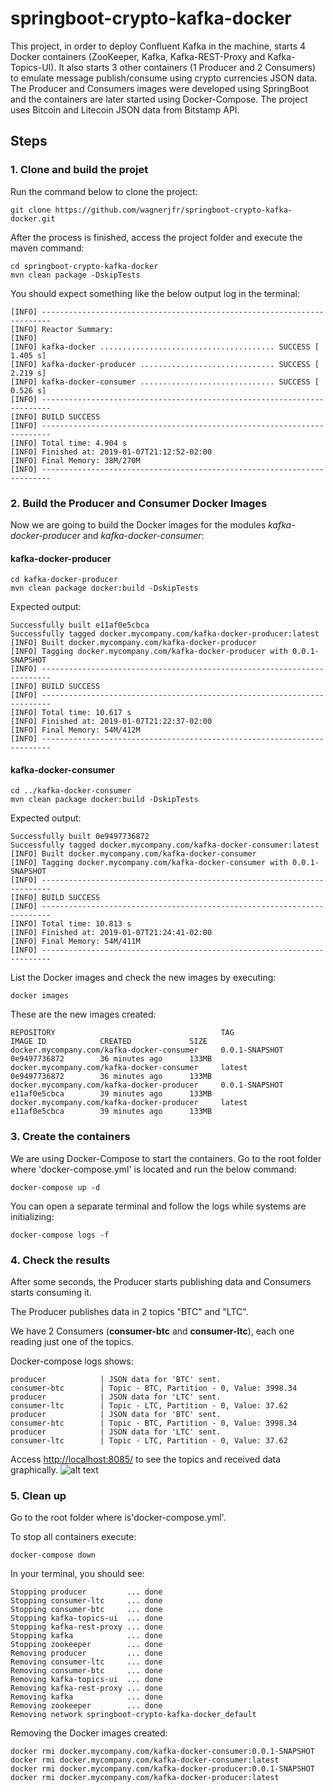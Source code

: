 # springboot-crypto-kafka-docker

This project, in order to deploy Confluent Kafka in the machine, starts 4 Docker containers (ZooKeeper, Kafka, Kafka-REST-Proxy
and Kafka-Topics-UI). It also starts 3 other containers (1 Producer and 2 Consumers) to emulate message publish/consume
using crypto currencies JSON data. The Producer and Consumers images were developed using SpringBoot and the containers
are later started using Docker-Compose. The project uses Bitcoin and Litecoin JSON data from Bitstamp API.  

## Steps

### 1. Clone and build the projet
Run the command below to clone the project:
```
git clone https://github.com/wagnerjfr/springboot-crypto-kafka-docker.git
```
After the process is finished, access the project folder and execute the maven command:
```
cd springboot-crypto-kafka-docker
mvn clean package -DskipTests
```
You should expect something like the below output log in the terminal:
```console
[INFO] ------------------------------------------------------------------------
[INFO] Reactor Summary:
[INFO] 
[INFO] kafka-docker ....................................... SUCCESS [  1.405 s]
[INFO] kafka-docker-producer .............................. SUCCESS [  2.219 s]
[INFO] kafka-docker-consumer .............................. SUCCESS [  0.526 s]
[INFO] ------------------------------------------------------------------------
[INFO] BUILD SUCCESS
[INFO] ------------------------------------------------------------------------
[INFO] Total time: 4.904 s
[INFO] Finished at: 2019-01-07T21:12:52-02:00
[INFO] Final Memory: 38M/270M
[INFO] ------------------------------------------------------------------------
```
### 2. Build the Producer and Consumer Docker Images
Now we are going to build the Docker images for the modules *kafka-docker-producer* and *kafka-docker-consumer*:
#### kafka-docker-producer
```
cd kafka-docker-producer
mvn clean package docker:build -DskipTests
```
Expected output:
```console
Successfully built e11af0e5cbca
Successfully tagged docker.mycompany.com/kafka-docker-producer:latest
[INFO] Built docker.mycompany.com/kafka-docker-producer
[INFO] Tagging docker.mycompany.com/kafka-docker-producer with 0.0.1-SNAPSHOT
[INFO] ------------------------------------------------------------------------
[INFO] BUILD SUCCESS
[INFO] ------------------------------------------------------------------------
[INFO] Total time: 10.617 s
[INFO] Finished at: 2019-01-07T21:22:37-02:00
[INFO] Final Memory: 54M/412M
[INFO] ------------------------------------------------------------------------
```
#### kafka-docker-consumer
```
cd ../kafka-docker-consumer
mvn clean package docker:build -DskipTests
```
Expected output:
```console
Successfully built 0e9497736872
Successfully tagged docker.mycompany.com/kafka-docker-consumer:latest
[INFO] Built docker.mycompany.com/kafka-docker-consumer
[INFO] Tagging docker.mycompany.com/kafka-docker-consumer with 0.0.1-SNAPSHOT
[INFO] ------------------------------------------------------------------------
[INFO] BUILD SUCCESS
[INFO] ------------------------------------------------------------------------
[INFO] Total time: 10.813 s
[INFO] Finished at: 2019-01-07T21:24:41-02:00
[INFO] Final Memory: 54M/411M
[INFO] ------------------------------------------------------------------------
```
List the Docker images and check the new images by executing:
```
docker images
```
These are the new images created:
```console
REPOSITORY                                     TAG                 IMAGE ID            CREATED             SIZE
docker.mycompany.com/kafka-docker-consumer     0.0.1-SNAPSHOT      0e9497736872        36 minutes ago      133MB
docker.mycompany.com/kafka-docker-consumer     latest              0e9497736872        36 minutes ago      133MB
docker.mycompany.com/kafka-docker-producer     0.0.1-SNAPSHOT      e11af0e5cbca        39 minutes ago      133MB
docker.mycompany.com/kafka-docker-producer     latest              e11af0e5cbca        39 minutes ago      133MB
```
### 3. Create the containers
We are using Docker-Compose to start the containers. Go to the root folder where 'docker-compose.yml' is located and run the below command:
```
docker-compose up -d
```
You can open a separate terminal and follow the logs while systems are initializing:
```
docker-compose logs -f
```
### 4. Check the results
After some seconds, the Producer starts publishing data and Consumers starts consuming it.

The Producer publishes data in 2 topics "BTC" and "LTC".

We have 2 Consumers (**consumer-btc** and **consumer-ltc**), each one reading just one of the topics. 

Docker-compose logs shows:
```console
producer            | JSON data for 'BTC' sent.
consumer-btc        | Topic - BTC, Partition - 0, Value: 3998.34
producer            | JSON data for 'LTC' sent.
consumer-ltc        | Topic - LTC, Partition - 0, Value: 37.62
producer            | JSON data for 'BTC' sent.
consumer-btc        | Topic - BTC, Partition - 0, Value: 3998.34
producer            | JSON data for 'LTC' sent.
consumer-ltc        | Topic - LTC, Partition - 0, Value: 37.62
```
Access <http://localhost:8085/> to see the topics and received data graphically.
![alt text](https://github.com/wagnerjfr/springboot-crypto-kafka-docker/blob/master/figures/kafka-topics-ui.png)

### 5. Clean up
Go to the root folder where is'docker-compose.yml'.

To stop all containers execute:
```
docker-compose down
```
In your terminal, you should see:
```console
Stopping producer         ... done
Stopping consumer-ltc     ... done
Stopping consumer-btc     ... done
Stopping kafka-topics-ui  ... done
Stopping kafka-rest-proxy ... done
Stopping kafka            ... done
Stopping zookeeper        ... done
Removing producer         ... done
Removing consumer-ltc     ... done
Removing consumer-btc     ... done
Removing kafka-topics-ui  ... done
Removing kafka-rest-proxy ... done
Removing kafka            ... done
Removing zookeeper        ... done
Removing network springboot-crypto-kafka-docker_default
```
Removing the Docker images created:
```
docker rmi docker.mycompany.com/kafka-docker-consumer:0.0.1-SNAPSHOT
docker rmi docker.mycompany.com/kafka-docker-consumer:latest
docker rmi docker.mycompany.com/kafka-docker-producer:0.0.1-SNAPSHOT
docker rmi docker.mycompany.com/kafka-docker-producer:latest
```

